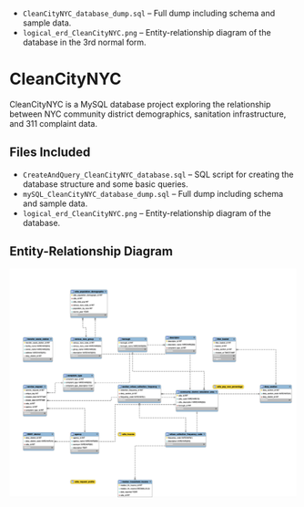 - `CleanCityNYC_database_dump.sql` – Full dump including schema and sample data.
- `logical_erd_CleanCityNYC.png` – Entity-relationship diagram of the database in the 3rd normal form.
# CleanCityNYC

CleanCityNYC is a MySQL database project exploring the relationship between NYC community district demographics, 
sanitation infrastructure, and 311 complaint data.

## Files Included

- `CreateAndQuery_CleanCityNYC_database.sql` – SQL script for creating the database structure and some basic queries.
- `mySQL_CleanCityNYC_database_dump.sql` – Full dump including schema and sample data.
- `logical_erd_CleanCityNYC.png` – Entity-relationship diagram of the database.

## Entity-Relationship Diagram

![CleanCityNYC ERD](logical_erd_CleanCityNYC.png)



